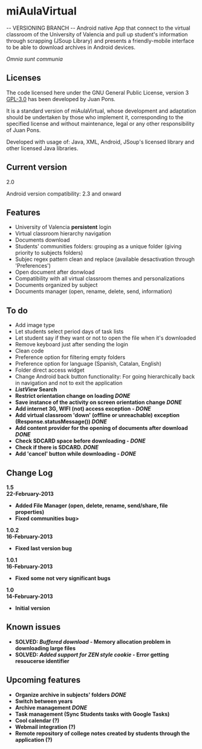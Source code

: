 miAulaVirtual
=============

-- VERSIONING BRANCH --
Android native App that connect to the virtual classroom of the University of Valencia and pull up student's information through scrapping (JSoup Library) and presents a friendly-mobile interface to be able to download archives in Android devices.

<i>Omnia sunt communia</i>

## Licenses ##
The code licensed here under the GNU General Public License, version 3 [GPL-3.0](http://www.gnu.org/licenses/gpl-3.0.html) has been developed by Juan Pons.

It is a standard version of miAulaVirtual, whose development and adaptation should be undertaken by those who implement it, corresponding to the specified license and without maintenance, legal or any other responsibility of Juan Pons.

Developed with usage of: Java, XML, Android, JSoup's licensed library and other licensed Java libraries.

## Current version ##
2.0

Android version compatibility: 2.3 and onward

## Features ##
+ University of Valencia <b>persistent</b> login
+ Virtual classroom hierarchy navigation
+ Documents download
+ Students' communities folders: grouping as a unique folder (giving priority to subjects folders)
+ Subjec regex pattern clean and replace (available desactivation through 'Preferences')
+ Open document after donwload
+ Compatibility with all virtual classroom themes and personalizations
+ Documents organized by subject
+ Documents manager (open, rename, delete, send, information)

## To do ##
+ Add image type
+ Let students select period days of task lists
+ Let student say if they want or not to open the file when it's downloaded
+ Remove keyboard just after sending the login
+ Clean code
+ Preference option for filtering empty folders
+ Preference option for language (Spanish, Catalan, English)
+ Folder direct access widget
+ Change Android back button functionality: For going hierarchically back in navigation and not to exit the application
+ <b><i>ListView</i> Search<b/>
+ Restrict orientation change on loading <b><i>DONE</i></b>
+ Save instance of the activity on screen orientation change <b><i>DONE</i></b>
+ Add internet 3G, WIFI (not) access exception - <b><i>DONE</i></b>
+ Add virtual classroom 'down' (offline or unreachable) exception (Response.statusMessage()) <b><i>DONE</i></b>
+ Add content provider for the opening of documents after download <b><i>DONE</i></b>
+ Check SDCARD space before downloading - <b><i>DONE</i></b>
+ Check if there is SDCARD. <b><i>DONE</i></b>
+ Add 'cancel' button while downloading - <b><i>DONE</i></b>

## Change Log ##
<b>1.5</b><br />
22-February-2013
+ Added File Manager (open, delete, rename, send/share, file properties)
+ Fixed communities bug>

<b>1.0.2</b><br />
16-February-2013
+ Fixed last version bug

<b>1.0.1</b><br />
16-February-2013
+ Fixed some not very significant bugs

<b>1.0</b><br />
14-February-2013
+ Initial version

## Known issues ##
+ <b>SOLVED: <i>Buffered download</i></b> - Memory allocation problem in downloading large files
+ <b>SOLVED: <i>Added support for ZEN style cookie</i></b> - Error getting resoucerse identifier

## Upcoming features ##
+ Organize archive in subjects' folders <b><i>DONE</i></b>
+ Switch between years
+ Archive management <b><i>DONE</i></b>
+ Task management (Sync Students tasks with Google Tasks)
+ Cool calendar (?)
+ Webmail integration (?)
+ Remote repository of college notes created by students through the application (?)
